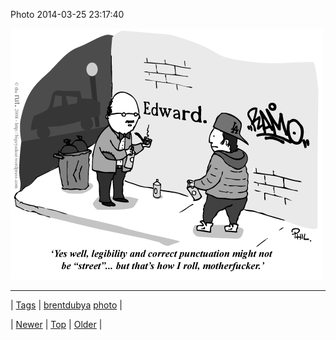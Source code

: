 <!--
title: Photo 2014-03-25 23
date: 2020-06-28T15:27:00.277Z
tags: brentdubya, photo
-->


Photo 2014-03-25 23:17:40

![](80721713009-0.gif)

<!--BOTTOM-POST-NAVIGATION-->
---

| [Tags](tags.md) | [brentdubya](tag-brentdubya.md) [photo](tag-photo.md) |

| [Newer](80719700021.md) | [Top](index.md) | [Older](80724634602.md) |
